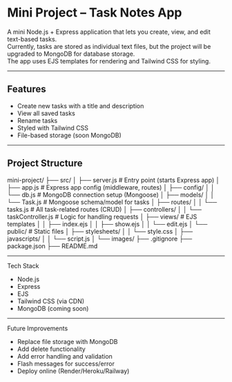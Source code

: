 # Mini Project – Task Notes App

A mini Node.js + Express application that lets you create, view, and edit text-based tasks.  
Currently, tasks are stored as individual text files, but the project will be upgraded to MongoDB for database storage.  
The app uses EJS templates for rendering and Tailwind CSS for styling.

---

## Features
- Create new tasks with a title and description  
- View all saved tasks  
- Rename tasks  
- Styled with Tailwind CSS  
- File-based storage (soon MongoDB)

---

## Project Structure
mini-project/
├── src/
│   ├── server.js             # Entry point (starts Express app)
│   ├── app.js                # Express app config (middleware, routes)
│   ├── config/
│   │   └── db.js             # MongoDB connection setup (Mongoose)
│   ├── models/
│   │   └── Task.js           # Mongoose schema/model for tasks
│   ├── routes/
│   │   └── tasks.js          # All task-related routes (CRUD)
│   ├── controllers/
│   │   └── taskController.js # Logic for handling requests
│   ├── views/                # EJS templates
│   │   ├── index.ejs
│   │   ├── show.ejs
│   │   └── edit.ejs
│   └── public/               # Static files
│       ├── stylesheets/
│       │   └── style.css
│       ├── javascripts/
│       │   └── script.js
│       └── images/
├── .gitignore
├── package.json
├── README.md

---

Tech Stack
- Node.js
- Express
- EJS
- Tailwind CSS (via CDN)
- MongoDB (coming soon)

---

Future Improvements
- Replace file storage with MongoDB
- Add delete functionality
- Add error handling and validation
- Flash messages for success/error
- Deploy online (Render/Heroku/Railway)

